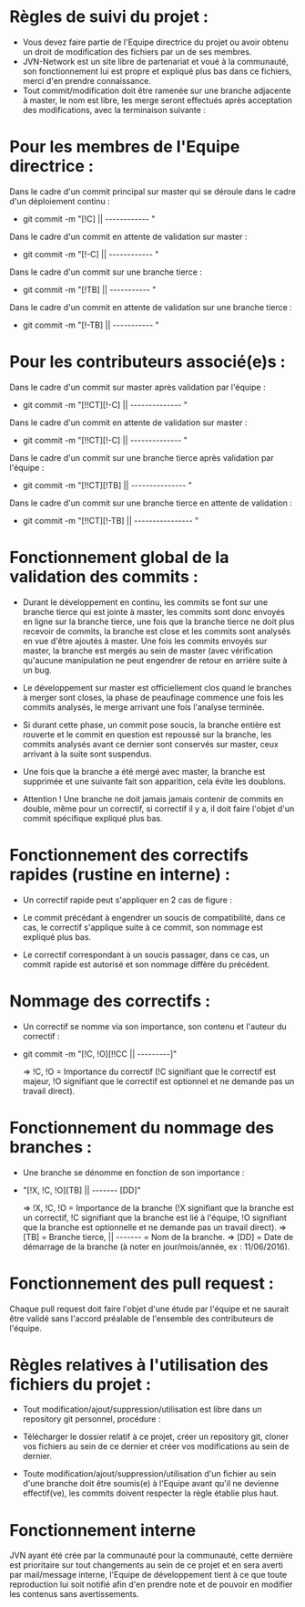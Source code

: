 # Règles de suivi du projet :
- Vous devez faire partie de l'Equipe directrice du projet ou avoir obtenu un droit de modification des fichiers par un de ses membres.
- JVN-Network est un site libre de partenariat et voué à la communauté, son fonctionnement lui est propre et expliqué plus bas dans ce fichiers, merci d'en prendre connaissance.
- Tout commit/modification doit être ramenée sur une branche adjacente à master, le nom est libre, les merge seront effectués après acceptation des modifications, avec la terminaison suivante :

# Pour les membres de l'Equipe directrice :

Dans le cadre d'un commit principal sur master qui se déroule dans le cadre d'un déploiement continu :

- git commit -m "[!C] || ------------ "

Dans le cadre d'un commit en attente de validation sur master :

- git commit -m "[!-C] || ------------ "

Dans le cadre d'un commit sur une branche tierce :

- git commit -m "[!TB] || ----------- "

Dans le cadre d'un commit en attente de validation sur une branche tierce :

- git commit -m "[!-TB] || ----------- "

# Pour les contributeurs associé(e)s :

Dans le cadre d'un commit sur master après validation par l'équipe :

- git commit -m "[!!CT][!-C] || -------------- "

Dans le cadre d'un commit en attente de validation sur master :

- git commit -m "[!!CT][!-C] || -------------- "

Dans le cadre d'un commit sur une branche tierce après validation par l'équipe :

- git commit -m "[!!CT][!TB] || --------------- "

Dans le cadre d'un commit sur une branche tierce en attente de validation :

- git commit -m "[!!CT][!-TB] || ---------------- "

# Fonctionnement global de la validation des commits :

- Durant le développement en continu, les commits se font sur une branche tierce qui est jointe à master, les commits sont donc envoyés en ligne sur la branche tierce, une fois que la branche tierce ne doit plus recevoir de commits, la branche est close et les commits sont analysés en vue d'être ajoutés à master.
  Une fois les commits envoyés sur master, la branche est mergés au sein de master (avec vérification qu'aucune manipulation ne peut engendrer de retour en arrière suite à un bug.

- Le développement sur master est officiellement clos quand le branches à merger sont closes, la phase de peaufinage commence une fois les commits analysés, le merge arrivant une fois l'analyse terminée.
  
- Si durant cette phase, un commit pose soucis, la branche entière est rouverte et le commit en question est repoussé sur la branche, les commits analysés avant ce dernier sont conservés sur master, ceux arrivant à la suite sont suspendus.

- Une fois que la branche a été mergé avec master, la branche est supprimée et une suivante fait son apparition, cela évite les doublons.

- Attention ! Une branche ne doit jamais jamais contenir de commits en double, même pour un correctif, si correctif il y a, il doit faire l'objet d'un commit spécifique expliqué plus bas.

# Fonctionnement des correctifs rapides (rustine en interne) :

- Un correctif rapide peut s'appliquer en 2 cas de figure :

- Le commit précédant à engendrer un soucis de compatibilité, dans ce cas, le correctif s'applique suite à ce commit, son nommage est expliqué plus bas.

- Le correctif correspondant à un soucis passager, dans ce cas, un commit rapide est autorisé et son nommage diffère du précédent.

# Nommage des correctifs :

- Un correctif se nomme via son importance, son contenu et l'auteur du correctif :

- git commit -m "[!C, !O][!!CC || ---------]" 

    => !C, !O = Importance du correctif (!C signifiant que le correctif est majeur, !O signifiant que le correctif est optionnel et ne demande pas un travail direct).
 
# Fonctionnement du nommage des branches :

- Une branche se dénomme en fonction de son importance :

- "[!X, !C, !O][TB] || ------- [DD]"  

    => !X, !C, !O = Importance de la branche (!X signifiant que la branche est un correctif, !C signifiant que la branche est lié à l'équipe, !O signifiant que la branche est optionnelle et ne demande pas un travail direct).
    => [TB] = Branche tierce, || ------- = Nom de la branche. 
    => [DD] = Date de démarrage de la branche (à noter en jour/mois/année, ex : 11/06/2016). 

# Fonctionnement des pull request :

Chaque pull request doit faire l'objet d'une étude par l'équipe et ne saurait être validé sans l'accord préalable de l'ensemble des contributeurs de l'équipe.

# Règles relatives à l'utilisation des fichiers du projet :

- Tout modification/ajout/suppression/utilisation est libre dans un repository git personnel, procédure :

- Télécharger le dossier relatif à ce projet, créer un repository git, cloner vos fichiers au sein de ce dernier et créer vos modifications au sein de dernier.

- Toute modification/ajout/suppression/utilisation d'un fichier au sein d'une branche doit être soumis(e) à l'Equipe avant qu'il ne devienne effectif(ve), les commits doivent respecter la règle établie plus haut.

# Fonctionnement interne

JVN ayant été crée par la communauté pour la communauté, cette dernière est prioritaire sur tout changements au sein de ce projet et en sera averti par mail/message interne, l'Equipe de développement tient à ce que toute reproduction lui soit notifié afin d'en prendre note et de pouvoir en modifier les contenus sans avertissements.
